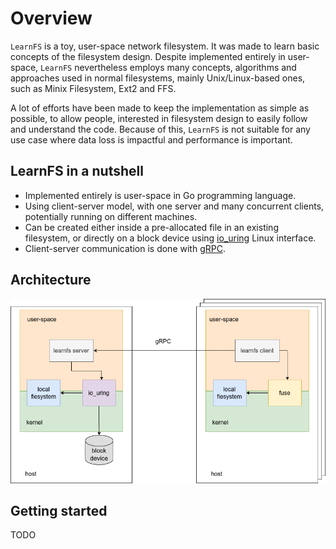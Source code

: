 Overview
========

`LearnFS` is a toy, user-space network filesystem. It was made to learn basic
concepts of the filesystem design. Despite implemented entirely in user-space,
`LearnFS` nevertheless employs many concepts, algorithms and approaches used
in normal filesystems, mainly Unix/Linux-based ones, such as Minix Filesystem,
Ext2 and FFS.

A lot of efforts have been made to keep the implementation as simple as possible,
to allow people, interested in filesystem design to easily follow and understand
the code. Because of this, `LearnFS` is not suitable for any use case where
data loss is impactful and performance is important.

LearnFS in a nutshell
---------------------
* Implemented entirely is user-space in Go programming language.
* Using client-server model, with one server and many concurrent clients,
  potentially running on different machines.
* Can be created either inside a pre-allocated file in an existing filesystem,
  or directly on a block device using [io_uring](https://kernel.dk/io_uring.pdf)
  Linux interface.
* Client-server communication is done with [gRPC](https://grpc.io/).

Architecture
------------

![Architecture](docs/architecture.png)

Getting started
---------------
TODO